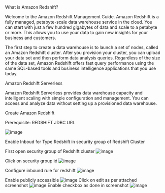 What is Amazon Redshift?

Welcome to the Amazon Redshift Management Guide. Amazon Redshift is a fully managed, petabyte-scale data warehouse service in the cloud. You can start with just a few hundred gigabytes of data and scale to a petabyte or more. This allows you to use your data to gain new insights for your business and customers.

The first step to create a data warehouse is to launch a set of nodes, called an Amazon Redshift cluster. After you provision your cluster, you can upload your data set and then perform data analysis queries. Regardless of the size of the data set, Amazon Redshift offers fast query performance using the same SQL-based tools and business intelligence applications that you use today.


Amazon Redshift Serverless

Amazon Redshift Serverless provides data warehouse capacity and intelligent scaling with simple configuration and management. You can access and analyze data without setting up a provisioned data warehouse.

Create Amazon Redshift 

Prerequisite:
REDSHIFT JDBC URL

![image](https://user-images.githubusercontent.com/115451707/202384349-70843ad4-ddeb-4cec-a3fc-e3ab14bbd7d1.png)

Enable Inboud for Type Redshift in security group of Redshift Cluster

First open security group of Redshift cluster
![image](https://user-images.githubusercontent.com/115451707/202386373-6266e697-9271-4fb5-a987-b8318ad8efa0.png)

Click on security group id
![image](https://user-images.githubusercontent.com/115451707/202385026-e30cccdb-5d87-4558-ad91-3412bf0df0af.png)

Configure inbound rule for redshift
![image](https://user-images.githubusercontent.com/115451707/202385240-d981f388-9557-43ce-9a36-8efc691efb8a.png)

Enable publicly accessible 
![image](https://user-images.githubusercontent.com/115451707/202385580-b31b8a2c-b650-4d78-8e58-e4d4f630762c.png)
Click on edit as per attached screenshot
![image](https://user-images.githubusercontent.com/115451707/202385809-32500208-dad1-449f-a1c5-3e83ff7aeab3.png)
Enable checkbox as done in screenshot
![image](https://user-images.githubusercontent.com/115451707/202385944-c35115b6-97c0-407e-b226-7da67b3bf652.png)
